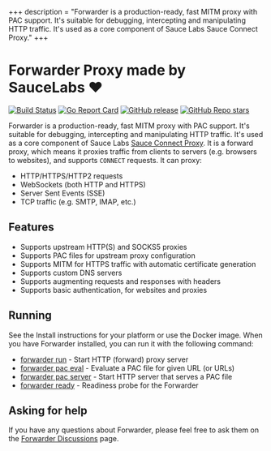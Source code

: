 +++
description = "Forwarder is a production-ready, fast MITM proxy with PAC support. It's suitable for debugging, intercepting and manipulating HTTP traffic. It's used as a core component of Sauce Labs Sauce Connect Proxy."
+++

# Forwarder Proxy made by SauceLabs ❤️
[![Build Status](https://github.com/saucelabs/forwarder/actions/workflows/go.yml/badge.svg)](https://github.com/saucelabs/forwarder/actions/workflows/go.yml)
[![Go Report Card](https://goreportcard.com/badge/github.com/saucelabs/forwarder)](https://goreportcard.com/report/github.com/saucelabs/forwarder)
[![GitHub release](https://img.shields.io/github/release/saucelabs/forwarder.svg)](https://github.com/saucelabs/forwarder/releases)
[![GitHub Repo stars](https://img.shields.io/github/stars/saucelabs/forwarder)](https://github.com/saucelabs/forwarder/)

Forwarder is a production-ready, fast MITM proxy with PAC support.
It's suitable for debugging, intercepting and manipulating HTTP traffic.
It's used as a core component of Sauce Labs [Sauce Connect Proxy](https://docs.saucelabs.com/secure-connections/sauce-connect/).
It is a forward proxy, which means it proxies traffic from clients to servers (e.g. browsers to websites), and supports `CONNECT` requests.
It can proxy:

* HTTP/HTTPS/HTTP2 requests
* WebSockets (both HTTP and HTTPS)
* Server Sent Events (SSE)
* TCP traffic (e.g. SMTP, IMAP, etc.)

## Features

* Supports upstream HTTP(S) and SOCKS5 proxies
* Supports PAC files for upstream proxy configuration
* Supports MITM for HTTPS traffic with automatic certificate generation
* Supports custom DNS servers
* Supports augmenting requests and responses with headers
* Supports basic authentication, for websites and proxies

## Running

See the Install instructions for your platform or use the Docker image.
When you have Forwarder installed, you can run it with the following command:

- [forwarder run](cli/forwarder_run.md) - Start HTTP (forward) proxy server
- [forwarder pac eval](cli/forwarder_pac_eval.md) - Evaluate a PAC file for given URL (or URLs)
- [forwarder pac server](cli/forwarder_pac_server.md) - Start HTTP server that serves a PAC file
- [forwarder ready](cli/forwarder_ready.md) - Readiness probe for the Forwarder

## Asking for help

If you have any questions about Forwarder, please feel free to ask them on the
[Forwarder Discussions](https://github.com/saucelabs/forwarder/discussions) page.